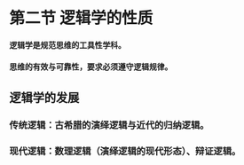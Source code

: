 # 第二节 逻辑学的性质



#### 逻辑学是规范思维的工具性学科。

#### 思维的有效与可靠性，要求必须遵守逻辑规律。



## 逻辑学的发展

### 传统逻辑：古希腊的演绎逻辑与近代的归纳逻辑。

### 现代逻辑：数理逻辑（演绎逻辑的现代形态）、辩证逻辑。

